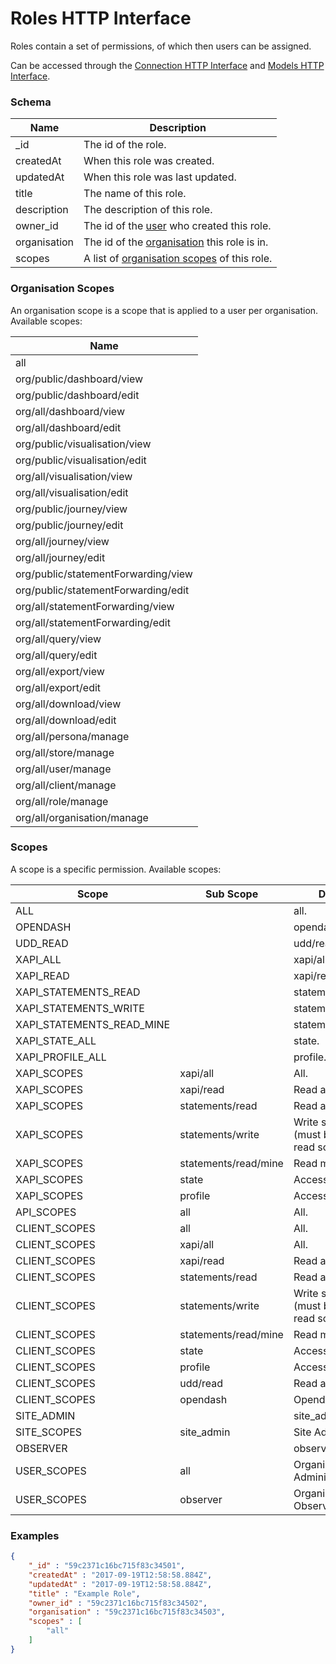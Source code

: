 ---
---

# Roles HTTP Interface

Roles contain a set of permissions, of which then users can be assigned.

Can be accessed through the [Connection HTTP Interface](../http-connection) and [Models HTTP Interface](../http-models). 

### Schema

Name | Description
--- | ---
_id | The id of the role.
createdAt | When this role was created.
updatedAt | When this role was last updated.
title | The name of this role.
description | The description of this role.
owner_id | The id of the [user](../http-users#schema) who created this role.
organisation | The id of the [organisation](../http-organisations#schema) this role is in.
scopes | A list of [organisation scopes](#organisation-scopes) of this role.

### Organisation Scopes

An organisation scope is a scope that is applied to a user per organisation. Available scopes:

Name |
--- |
all |
org/public/dashboard/view |
org/public/dashboard/edit |
org/all/dashboard/view |
org/all/dashboard/edit |
org/public/visualisation/view |
org/public/visualisation/edit |
org/all/visualisation/view |
org/all/visualisation/edit |
org/public/journey/view |
org/public/journey/edit |
org/all/journey/view |
org/all/journey/edit |
org/public/statementForwarding/view |
org/public/statementForwarding/edit |
org/all/statementForwarding/view |
org/all/statementForwarding/edit |
org/all/query/view |
org/all/query/edit |
org/all/export/view |
org/all/export/edit |
org/all/download/view |
org/all/download/edit |
org/all/persona/manage |
org/all/store/manage |
org/all/user/manage |
org/all/client/manage |
org/all/role/manage |
org/all/organisation/manage |


### Scopes

A scope is a specific permission. Available scopes: 

Scope | Sub Scope | Description
--- | --- | ---
ALL | | all.
OPENDASH | | opendash.
UDD_READ | | udd/read.
XAPI_ALL | | xapi/all.
XAPI_READ | | xapi/read.
XAPI_STATEMENTS_READ | | statements/read.
XAPI_STATEMENTS_WRITE | | statements/write.
XAPI_STATEMENTS_READ_MINE | | statements/read/mine.
XAPI_STATE_ALL | | state.
XAPI_PROFILE_ALL | | profile.
XAPI_SCOPES | xapi/all | All.
XAPI_SCOPES | xapi/read | Read all.
XAPI_SCOPES | statements/read | Read all statements.
XAPI_SCOPES | statements/write | Write statements (must be used with a read scope).
XAPI_SCOPES | statements/read/mine | Read my statements.
XAPI_SCOPES | state | Access state.
XAPI_SCOPES | profile | Access profiles.
API_SCOPES | all | All.
CLIENT_SCOPES | all | All.
CLIENT_SCOPES | xapi/all | All.
CLIENT_SCOPES | xapi/read | Read all.
CLIENT_SCOPES | statements/read | Read all statements.
CLIENT_SCOPES | statements/write | Write statements (must be used with a read scope).
CLIENT_SCOPES | statements/read/mine | Read my statements.
CLIENT_SCOPES | state | Access state.
CLIENT_SCOPES | profile | Access profiles.
CLIENT_SCOPES | udd/read | Read all.
CLIENT_SCOPES | opendash | Opendash.
SITE_ADMIN | | site_admin.
SITE_SCOPES | site_admin | Site Administrator.
OBSERVER | | observer.
USER_SCOPES | all | Organisation Administrator.
USER_SCOPES | observer | Organisation Observer.

### Examples

```json
{
	"_id" : "59c2371c16bc715f83c34501",
	"createdAt" : "2017-09-19T12:58:58.884Z",
	"updatedAt" : "2017-09-19T12:58:58.884Z",
	"title" : "Example Role",
	"owner_id" : "59c2371c16bc715f83c34502",
	"organisation" : "59c2371c16bc715f83c34503",
	"scopes" : [
		"all"
	]
}
```
